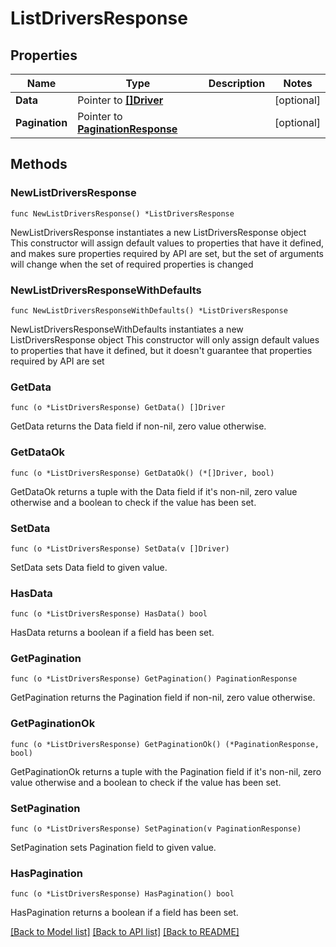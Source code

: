 # ListDriversResponse

## Properties

Name | Type | Description | Notes
------------ | ------------- | ------------- | -------------
**Data** | Pointer to [**[]Driver**](Driver.md) |  | [optional] 
**Pagination** | Pointer to [**PaginationResponse**](PaginationResponse.md) |  | [optional] 

## Methods

### NewListDriversResponse

`func NewListDriversResponse() *ListDriversResponse`

NewListDriversResponse instantiates a new ListDriversResponse object
This constructor will assign default values to properties that have it defined,
and makes sure properties required by API are set, but the set of arguments
will change when the set of required properties is changed

### NewListDriversResponseWithDefaults

`func NewListDriversResponseWithDefaults() *ListDriversResponse`

NewListDriversResponseWithDefaults instantiates a new ListDriversResponse object
This constructor will only assign default values to properties that have it defined,
but it doesn't guarantee that properties required by API are set

### GetData

`func (o *ListDriversResponse) GetData() []Driver`

GetData returns the Data field if non-nil, zero value otherwise.

### GetDataOk

`func (o *ListDriversResponse) GetDataOk() (*[]Driver, bool)`

GetDataOk returns a tuple with the Data field if it's non-nil, zero value otherwise
and a boolean to check if the value has been set.

### SetData

`func (o *ListDriversResponse) SetData(v []Driver)`

SetData sets Data field to given value.

### HasData

`func (o *ListDriversResponse) HasData() bool`

HasData returns a boolean if a field has been set.

### GetPagination

`func (o *ListDriversResponse) GetPagination() PaginationResponse`

GetPagination returns the Pagination field if non-nil, zero value otherwise.

### GetPaginationOk

`func (o *ListDriversResponse) GetPaginationOk() (*PaginationResponse, bool)`

GetPaginationOk returns a tuple with the Pagination field if it's non-nil, zero value otherwise
and a boolean to check if the value has been set.

### SetPagination

`func (o *ListDriversResponse) SetPagination(v PaginationResponse)`

SetPagination sets Pagination field to given value.

### HasPagination

`func (o *ListDriversResponse) HasPagination() bool`

HasPagination returns a boolean if a field has been set.


[[Back to Model list]](../README.md#documentation-for-models) [[Back to API list]](../README.md#documentation-for-api-endpoints) [[Back to README]](../README.md)


